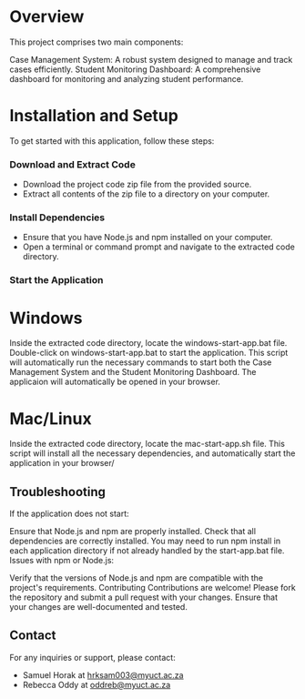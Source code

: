 # Overview
This project comprises two main components:

Case Management System: A robust system designed to manage and track cases efficiently.
Student Monitoring Dashboard: A comprehensive dashboard for monitoring and analyzing student performance.

# Installation and Setup
To get started with this application, follow these steps:

### Download and Extract Code

- Download the project code zip file from the provided source.
- Extract all contents of the zip file to a directory on your computer.

### Install Dependencies

- Ensure that you have Node.js and npm installed on your computer.
- Open a terminal or command prompt and navigate to the extracted code directory.

### Start the Application

# Windows
Inside the extracted code directory, locate the windows-start-app.bat file.
Double-click on windows-start-app.bat to start the application. This script will automatically run the necessary commands to start both the Case Management System and the Student Monitoring Dashboard.
The applicaion will automatically be opened in your browser.

# Mac/Linux
Inside the extracted code directory, locate the mac-start-app.sh file. This script will install all the necessary dependencies, and automatically start the application in your browser/

## Troubleshooting
If the application does not start:

Ensure that Node.js and npm are properly installed.
Check that all dependencies are correctly installed. You may need to run npm install in each application directory if not already handled by the start-app.bat file.
Issues with npm or Node.js:

Verify that the versions of Node.js and npm are compatible with the project's requirements.
Contributing
Contributions are welcome! Please fork the repository and submit a pull request with your changes. Ensure that your changes are well-documented and tested.

## Contact
For any inquiries or support, please contact:
- Samuel Horak at hrksam003@myuct.ac.za
- Rebecca Oddy at oddreb@myuct.ac.za
